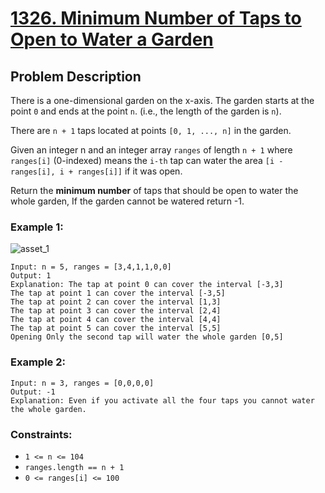 # [1326. Minimum Number of Taps to Open to Water a Garden](https://leetcode.com/problems/minimum-number-of-taps-to-open-to-water-a-garden/)

## Problem Description

There is a one-dimensional garden on the x-axis. The garden starts at the point `0` and ends at the point `n`. (i.e., the length of the garden is `n`).

There are `n + 1` taps located at points `[0, 1, ..., n]` in the garden.

Given an integer n and an integer array `ranges` of length `n + 1` where `ranges[i]` (0-indexed) means the `i-th` tap can water the area `[i - ranges[i], i + ranges[i]]` if it was open.

Return the **minimum number** of taps that should be open to water the whole garden, If the garden cannot be watered return -1.



### Example 1:

![asset_1](https://assets.leetcode.com/uploads/2020/01/16/1685_example_1.png)
```
Input: n = 5, ranges = [3,4,1,1,0,0]
Output: 1
Explanation: The tap at point 0 can cover the interval [-3,3]
The tap at point 1 can cover the interval [-3,5]
The tap at point 2 can cover the interval [1,3]
The tap at point 3 can cover the interval [2,4]
The tap at point 4 can cover the interval [4,4]
The tap at point 5 can cover the interval [5,5]
Opening Only the second tap will water the whole garden [0,5]
```
### Example 2:
```
Input: n = 3, ranges = [0,0,0,0]
Output: -1
Explanation: Even if you activate all the four taps you cannot water the whole garden.
```

### Constraints:

* `1 <= n <= 104`
* `ranges.length == n + 1`
* `0 <= ranges[i] <= 100`